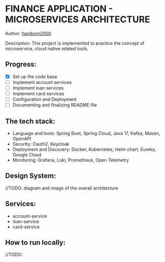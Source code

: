 # FINANCE APPLICATION - MICROSERVICES ARCHITECTURE
Author: [handonn2000](https://github.com/handonn2000)

Description:
This project is implemented to practice the concept of microservice, cloud native related tools.

## Progress:
- [x] Set up the code base
- [ ] Implement account services
- [ ] Implement loan services
- [ ] Implement card services
- [ ] Configuration and Deployment
- [ ] Documenting and finalizing README file

## The tech stack:
- Language and tools: Spring Boot, Spring Cloud, Java 17, Kafka, Maven, OpenAPI
- Security: Oauth2, Keycloak
- Deployment and Discovery: Docker, Kubernetes, Helm chart, Eureka, Google Cloud
- Monitoring: Grafana, Loki, Prometheus, Open Telemetry

## Design System:
//TODO: diagram and image of the overall architecture

## Services:
- account-service
- loan-service
- card-service

## How to run locally:
//TODO:
